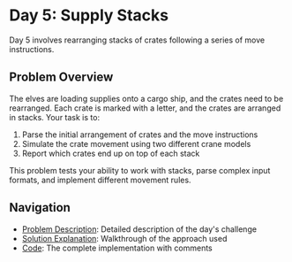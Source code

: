 # Day 5: Supply Stacks

Day 5 involves rearranging stacks of crates following a series of move instructions.

## Problem Overview

The elves are loading supplies onto a cargo ship, and the crates need to be rearranged. Each crate is marked with a letter, and the crates are arranged in stacks. Your task is to:

1. Parse the initial arrangement of crates and the move instructions
2. Simulate the crate movement using two different crane models
3. Report which crates end up on top of each stack

This problem tests your ability to work with stacks, parse complex input formats, and implement different movement rules.

## Navigation

- [Problem Description](./problem.md): Detailed description of the day's challenge
- [Solution Explanation](./solution.md): Walkthrough of the approach used
- [Code](./code.md): The complete implementation with comments